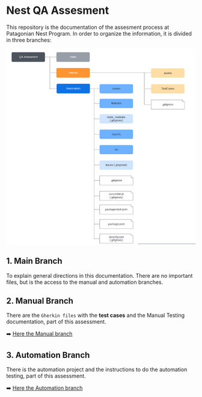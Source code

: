 # Nest QA Assesment

This repository is the documentation of the assesment process at Patagonian Nest Program.
In order to organize the information, it is divided in three branches:

![tree directory](assets/tree.png)

## 1. Main Branch
To explain general directions in this documentation.
There are no important files, but is the access to the manual and automation branches.

## 2. Manual Branch

There are the `Gherkin files` with the **test cases** and the Manual Testing documentation, part of this assessment.

➡️ [Here the Manual branch](https://github.com/isabelyb/QA-Assesment/tree/manual)

## 3. Automation Branch

There is the automation project and the instructions to do the automation testing, part of this assessment.

➡️ [Here the Automation branch](https://github.com/isabelyb/QA-Assesment/tree/automation)